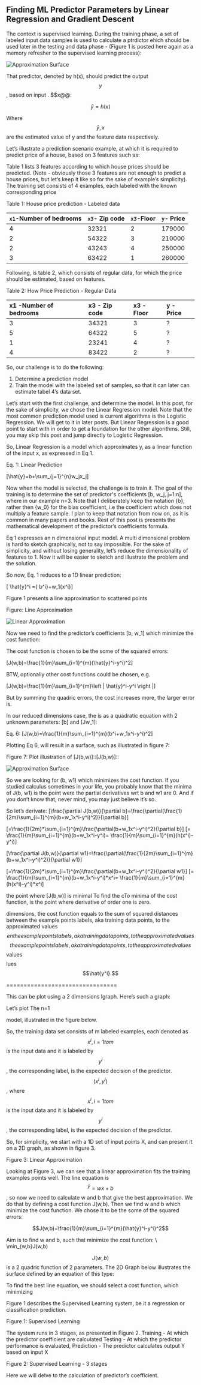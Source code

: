 ## Finding ML Predictor Parameters by Linear Regression and Gradient Descent


The context is supervised learning. During the training phase, a set of labeled input data samples is used to calculate a ptrdictor ehich should be used later in the testing and data phase - (Figure 1 is posted here again as a memory refresher to the supervised learning process):

![Approximation Surface](../assets/images/supervised/supervised%20learning.svg)



That predictor, denoted by h(x), should predict the output $$y$$, based on input . $$x@@:

$$\hat{y}=h(x)$$

Where $$\hat{y}, x$$ are the estimated value of y and the feature data respectively.

Let’s illustrate a prediction scenario example, at which it is required to predict price of a house, based on 3 features such as: 

Table 1 lists 3 features according to which house prices should be predicted. (Note - obviously those 3 features are not enough to predict a house prices, but let’s keep it like so for the sake of example’s simplicity).  The training set consists of 4 examples, each  labeled with the known corresponding price



Table 1:  House price prediction - Labeled data


|`x1`-Number of bedrooms|`x3`- Zip code    |`x3`-Floor|`y`- Price|
|:----------------------|:------------------|:----------|:---------|
| 4                     |32321              | 2        | 179000   |
| 2                     |54322              | 3        | 210000   |
| 2                     |43243              | 4        | 250000   |
| 3                     |63422              | 1        | 260000   |



Following, is table 2, which consists of regular data, for which the price should be estimated, based on features.


Table 2: How Price Prediction - Regular Data

| x1 -Number of bedrooms| x3 - Zip code     | x3 -Floor| y - Price|
|:----------------------|:------------------|:---------|:---------|
| 3                     |34321              | 3        |  ?       |
| 5                     |64322              | 5        |  ?       |
| 1                     |23241              | 4        |  ?       |
| 4                     |83422              | 2        |  ?       |


So, our challenge is to do the following:
1. Determine a prediction model
2. Train the model with the labeled set of samples, so that it can later can estimate tabel 4’s data set.


Let’s start with the first challenge, and determine the model. In this post, for the sake of simplicity, we chose the Linear Regression model. Note that the most common prediction model used is current algorithms is the Logistic Regression. We will get to it in  later posts. But Linear Regression is a good point to start with in order to get a  foundation for the other algorithms. Still, you may skip this post and jump directly to Logistic Regression.

So, Linear Regression is a model which approximates y, as a linear function of the input x, as expressed in Eq 1.

Eq. 1: Linear Prediction 

\[\hat{y}=b+\sum_{j=1}^{n}w_jx_j\]


Now when the model is selected, the challenge is to train it. The goal of the training is to determine the set of predictor's coefficients \[b, w_j, j=1:n\], where in our example n=3.
Note that I deliberately keep the notation {b}, rather then {w_0} for the bias coefficient, i.e the coefficient which does not multiply a feature sample. I plan to keep that notation from now on, as it is common in many papers and books.
Rest of this post is presents the mathematical development of the predictor’s coefficients formula.
















Eq 1 expresses  an n dimensional input model. A multi dimensional problem is hard to sketch graphically, not to say impossible. For the sake of simplicity, and without losing generality, let’s reduce the dimensionality of features to 1. Now it will be easier to sketch and illustrate the problem and the solution.


So now, Eq. 1 reduces to a 1D linear prediction:

\[ \hat{y}^i ={ b^i}+w_1{x^i}\]

Figure 1 presents a line approximation to scattered points


Figure: Line Approximation 

![Linear Approximation](../assets/images/linearApproximation.jpg)



Now we need to find the predictor’s coefficients \[b, w_1\] which minimize the cost function:

The cost function is chosen to be the some of the squared errors:

\[J(w,b)=\frac{1}{m}\sum_{i=1}^{m}(\hat{y}^i-y^i)^2\]

BTW, optionally other cost functions could be chosen, e.g.

\[J(w,b)=\frac{1}{m}\sum_{i=1}^{m}\left | \hat{y}^i-y^i \right |\]

But by summing the quadric errors, the cost  increases more, the larger error is.


In  our reduced dimensions case, the is as a quadratic equation with 2 unknown parameters: \[b\] and \[Jw_1\]:

Eq. 6:
\[J(w,b)=\frac{1}{m}\sum_{i=1}^{m}(b^i+w_1x^i-y^i)^2\]


Plotting Eq 6, will result in a surface, such as  illustrated in figure 7:

Figure 7:  Plot illustration of  \[J(b,w)\]::\[J(b,w)\]::

![Approximation Surface](../assets/images/approximationSurface.jpg)



So we are looking for (b, w1) which minimizes the cost function. If you studied calculus sometimes in your life, you probably know that the minima of J(b, w1) is the point were the partial derivatives  wrt b and w1 are 0. And if you don’t know that, never mind, you may just believe it’s so.









So let’s derivate:
\[\frac{\partial J(b,w)}{\partial  b}=\frac{\partial(\frac{1}{2m}\sum_{i=1}^{m}(b+w_1x^i-y^i)^2)}{\partial  b}\]

\[=\frac{1}{2m}*\sum_{i=1}^{m}\frac{\partial(b+w_1x^i-y^i)^2}{\partial  b}\]
\[= \frac{1}{m}\sum_{i=1}^{m}(b+w_1x^i-y^i)= \frac{1}{m}\sum_{i=1}^{m}(h(x^i)-y^i)\]


\[\frac{\partial J(b,w)}{\partial  w1}=\frac{\partial(\frac{1}{2m}\sum_{i=1}^{m}(b+w_1x^i-y^i)^2)}{\partial  w1}\]

\[=\frac{1}{2m}*\sum_{i=1}^{m}\frac{\partial(b+w_1x^i-y^i)^2}{\partial  w1}\]
\[= \frac{1}{m}\sum_{i=1}^{m}(b+w_1x^i-y^i)*x^i= \frac{1}{m}\sum_{i=1}^{m}(h(x^i)-y^i)*x^i\]







the point where \[J(b,w)\] is minimal
To find the cTo minima of the cost function, is the point where derivative of order one is zero. 



dimensions, the cost function equals to the sum of squared distances between the example points labels, aka training data points, to the approximated values  $$en the example points labels, aka training data points, to the approximated values  $$$$ the example points labels, aka training data points, to the approximated values  $$values  $$$$lues  $$\hat{y^i}.$$

================================

This can be plot using a 2 dimensions lgraph. Here’s such a graph:


Let’s plot 
 The n=1



 model, illustrated in the figure below.




So, the training data set consists of m labeled examples, each denoted as $$x^{i}, i=1 to m$$ is the input data and it is labeled by $$y^{i} $$, the corresponding label, is the expected decision of the predictor.$$(x^{i}, y^{i})$$, where $$x^{i}, i=1 to m$$ is the input data and it is labeled by $$y^{i} $$, the corresponding label, is the expected decision of the predictor.

So, for simplicity, we start with a 1D set of input points X, and can present it on a 2D graph, as shown in figure 3.

Figure 3: Linear Approximation







Looking at Figure 3, we can see that a linear approximation fits the training examples points well.
The line equation is $$^{\hat{y}}=wx+b$$, so now we need to calculate w and b that give the best approximation. We do that by defining a cost function J(w,b). Then we find w and b which minimize the cost function.
 We chose it to be the some of the squared errors:

$$J(w,b)=\frac{1}{m}\sum_{i=1}^{m}(\hat{y}^i-y^i)^2$$

Aim is to find w and b, such that minimize the cost function:
\\ \min_{w,b}J(w,b)

$$J(w,b)$$ is a 2 quadric function of 2 parameters. The 2D Graph below illustrates the surface defined by an equation of this type:





To find the best line equation, we should select a cost function, which minimizing 





Figure 1 describes the  Supervised Learning system, be it a regression or classification prediction.


Figure 1: Supervised Learning





The system runs in 3 stages, as presented in Figure 2.
Training - At which the predictor coefficient are calculated
Testing - At which the predictor performance is evaluated,
Prediction - The predictor calculates output Y based on input X

Figure 2: Supervised Learning - 3 stages




Here we will delve to the calculation of predictor’s coefficient.






